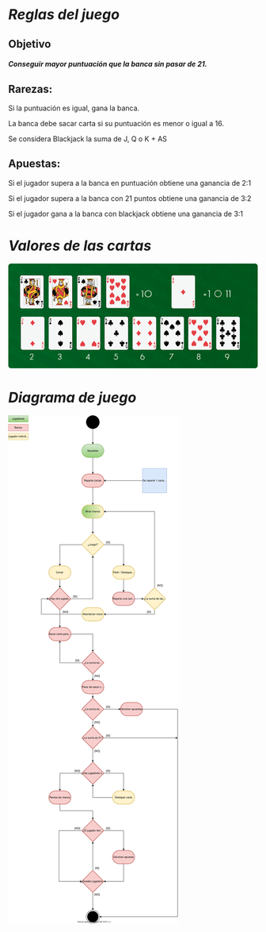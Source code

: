 # *Reglas del juego*

## Objetivo

#### *Conseguir mayor puntuación que la banca sin pasar de 21.*

## Rarezas: 

 Si la puntuación es igual, gana la banca.

 La banca debe sacar carta si su puntuación es menor o igual a 16.

 Se considera Blackjack la suma de J, Q o K + AS

## Apuestas:

 Si el jugador supera a la banca en puntuación obtiene una ganancia de 2:1

 Si el jugador supera a la banca con 21 puntos obtiene una ganancia de 3:2

 Si el jugador gana a la banca con blackjack obtiene una ganancia de 3:1

# *Valores de las cartas*

![Cartas](cartas.png)

# *Diagrama de juego*

![Diagrama de juego](diagrama.svg)